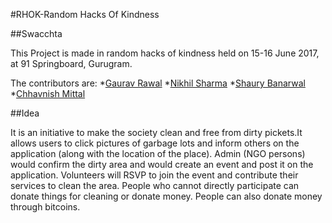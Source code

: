 #RHOK-Random Hacks Of Kindness

##Swacchta

This Project is made in random hacks of kindness held on 15-16 June 2017, at 91 Springboard, Gurugram.

The contributors are:
*[Gaurav Rawal](https://github.com/g-ur-v)
*[Nikhil Sharma](https://github.com/nikhil722sharma)
*[Shaury Banarwal](https://github.com/sbrocks)
*[Chhavnish Mittal](https://github.com/chhavnish)

##Idea

It is an initiative to make the society clean and free from dirty pickets.It allows users to click pictures of garbage lots and inform others on the application (along with the location of the place). Admin (NGO persons) would confirm the dirty area and would create an event and post it on the application. Volunteers will RSVP to join the event and contribute their services to clean the area. People who cannot directly participate can donate things for cleaning or donate money. People can also donate money through bitcoins.
